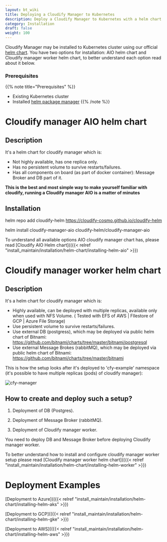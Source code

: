```yaml
---
layout: bt_wiki
title: Deploying a Cloudify Manager to Kubernetes
description: Deploy a Cloudify Manager to Kubernetes with a helm chart.
category: Installation
draft: false
weight: 100
---
```

Cloudify Manager may be installed to Kubernetes cluster using our official [helm chart](https://github.com/cloudify-cosmo/cloudify-helm).
You have two options for installation: AIO helm chart and Cloudify manager worker helm chart, to better understand each option read about it below.

### Prerequisites
{{% note title="Prerequisites" %}}
* Existing Kubernetes cluster
* Installed [helm package manager](https://helm.sh/)
{{% /note %}}

# Cloudify manager AIO helm chart

## Description

It's a helm chart for cloudify manager which is:

* Not highly available, has one replica only.
* Has no persistent volume to survive restarts/failures.
* Has all components on board (as part of docker container): Message Broker and DB part of it.

**This is the best and most simple way to make yourself familiar with cloudify, running a Cloudify manager AIO is a matter of minutes**

## Installation

helm repo add cloudify-helm https://cloudify-cosmo.github.io/cloudify-helm

helm install cloudify-manager-aio cloudify-helm/cloudify-manager-aio

To understand all available options AIO cloudify manager chart has, please read [Cloudify AIO Helm chart](({{< relref "install_maintain/installation/helm-chart/installing-helm-aio" >}})


# Cloudify manager worker helm chart

## Description
 
It's a helm chart for cloudify manager which is:

* Highly available, can be deployed with multiple replicas, available only when used with NFS Volume. ( Tested with EFS of AWS | FIlestore of GCP | Azure File Storage)
* Use persistent volume to survive restarts/failures.
* Use external DB (postgress), which may be deployed via public helm chart of Bitnami: https://github.com/bitnami/charts/tree/master/bitnami/postgresql
* Use external Message Brokes (rabbitMQ), which may be deployed via public helm chart of Bitnami: https://github.com/bitnami/charts/tree/master/bitnami

This is how the setup looks after it's deployed to 'cfy-example' namespace (it's possible to have multiple replicas (pods) of cloudify manager):

![cfy-manager](/images/helm/cfy-example.png)

## How to create and deploy such a setup?

1. Deployment of DB (Postgres).

2. Deployment of Message Broker (rabbitMQ).

3. Deployment of Cloudify manager worker.

You need to deploy DB and Message Broker before deploying Cloudify manager worker.


To better understand how to install and configure cloudify manager worker setup please read [Cloudify manager worker helm chart](({{< relref "install_maintain/installation/helm-chart/installing-helm-worker" >}})

# Deployment Examples

[Deployment to Azure](({{< relref "install_maintain/installation/helm-chart/installing-helm-aks" >}})

[Deployment to GCP](({{< relref "install_maintain/installation/helm-chart/installing-helm-gke" >}})

[Deployment to AWS](({{< relref "install_maintain/installation/helm-chart/installing-helm-aws" >}})